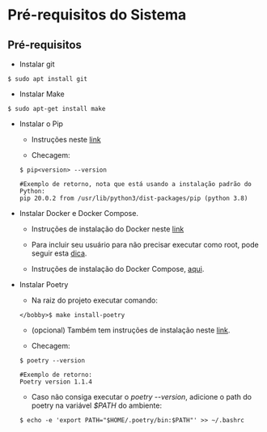 # Pré-requisitos do Sistema

## Pré-requisitos

*  Instalar git

```shell
$ sudo apt install git
```
*  Instalar Make

```shell
$ sudo apt-get install make
```

* Instalar o Pip

    - Instruções neste [link](https://pip.pypa.io/en/stable/installing/)

    - Checagem:

    ```shell
    $ pip<version> --version

    #Exemplo de retorno, nota que está usando a instalação padrão do Python:
    pip 20.0.2 from /usr/lib/python3/dist-packages/pip (python 3.8)
    ```

* Instalar Docker e Docker Compose.

    - Instruções de instalação do Docker neste [link](https://docs.docker.com/engine/install/ubuntu/)


    - Para incluir seu usuário para não precisar executar como root, pode seguir esta [dica](https://docs.docker.com/engine/install/linux-postinstall/).


    - Instruções de instalação do Docker Compose, [aqui](https://docs.docker.com/compose/install).


* Instalar Poetry

    - Na raiz do projeto executar comando: 
    
    ```shell
    </bobby>$ make install-poetry
    ```

    - (opcional) Também tem instruções de instalação neste [link](https://python-poetry.org/docs/#installation).

    - Checagem:

    ```shell
    $ poetry --version

    #Exemplo de retorno:
    Poetry version 1.1.4
    ```

    - Caso não consiga executar o *poetry --version*, adicione o path do poetry na variável *$PATH* do ambiente:

    ```shell
    $ echo -e 'export PATH="$HOME/.poetry/bin:$PATH"' >> ~/.bashrc
    ```